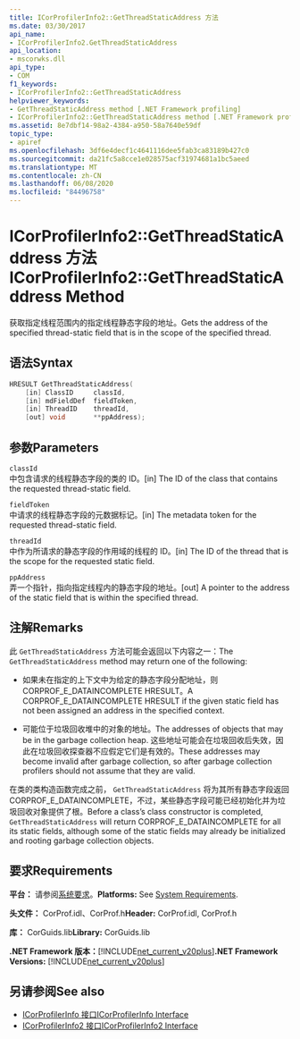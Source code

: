 ```yaml
---
title: ICorProfilerInfo2::GetThreadStaticAddress 方法
ms.date: 03/30/2017
api_name:
- ICorProfilerInfo2.GetThreadStaticAddress
api_location:
- mscorwks.dll
api_type:
- COM
f1_keywords:
- ICorProfilerInfo2::GetThreadStaticAddress
helpviewer_keywords:
- GetThreadStaticAddress method [.NET Framework profiling]
- ICorProfilerInfo2::GetThreadStaticAddress method [.NET Framework profiling]
ms.assetid: 8e7dbf14-98a2-4384-a950-58a7640e59df
topic_type:
- apiref
ms.openlocfilehash: 3df6e4decf1c4641116dee5fab3ca83189b427c0
ms.sourcegitcommit: da21fc5a8cce1e028575acf31974681a1bc5aeed
ms.translationtype: MT
ms.contentlocale: zh-CN
ms.lasthandoff: 06/08/2020
ms.locfileid: "84496758"
---
```

# <a name="icorprofilerinfo2getthreadstaticaddress-method"></a><span data-ttu-id="9250a-102">ICorProfilerInfo2::GetThreadStaticAddress 方法</span><span class="sxs-lookup"><span data-stu-id="9250a-102">ICorProfilerInfo2::GetThreadStaticAddress Method</span></span>
<span data-ttu-id="9250a-103">获取指定线程范围内的指定线程静态字段的地址。</span><span class="sxs-lookup"><span data-stu-id="9250a-103">Gets the address of the specified thread-static field that is in the scope of the specified thread.</span></span>  
  
## <a name="syntax"></a><span data-ttu-id="9250a-104">语法</span><span class="sxs-lookup"><span data-stu-id="9250a-104">Syntax</span></span>  
  
```cpp  
HRESULT GetThreadStaticAddress(  
    [in] ClassID     classId,  
    [in] mdFieldDef  fieldToken,  
    [in] ThreadID    threadId,  
    [out] void       **ppAddress);  
```  
  
## <a name="parameters"></a><span data-ttu-id="9250a-105">参数</span><span class="sxs-lookup"><span data-stu-id="9250a-105">Parameters</span></span>  
 `classId`  
 <span data-ttu-id="9250a-106">中包含请求的线程静态字段的类的 ID。</span><span class="sxs-lookup"><span data-stu-id="9250a-106">[in] The ID of the class that contains the requested thread-static field.</span></span>  
  
 `fieldToken`  
 <span data-ttu-id="9250a-107">中请求的线程静态字段的元数据标记。</span><span class="sxs-lookup"><span data-stu-id="9250a-107">[in] The metadata token for the requested thread-static field.</span></span>  
  
 `threadId`  
 <span data-ttu-id="9250a-108">中作为所请求的静态字段的作用域的线程的 ID。</span><span class="sxs-lookup"><span data-stu-id="9250a-108">[in] The ID of the thread that is the scope for the requested static field.</span></span>  
  
 `ppAddress`  
 <span data-ttu-id="9250a-109">弄一个指针，指向指定线程内的静态字段的地址。</span><span class="sxs-lookup"><span data-stu-id="9250a-109">[out] A pointer to the address of the static field that is within the specified thread.</span></span>  
  
## <a name="remarks"></a><span data-ttu-id="9250a-110">注解</span><span class="sxs-lookup"><span data-stu-id="9250a-110">Remarks</span></span>  
 <span data-ttu-id="9250a-111">此 `GetThreadStaticAddress` 方法可能会返回以下内容之一：</span><span class="sxs-lookup"><span data-stu-id="9250a-111">The `GetThreadStaticAddress` method may return one of the following:</span></span>  
  
- <span data-ttu-id="9250a-112">如果未在指定的上下文中为给定的静态字段分配地址，则 CORPROF_E_DATAINCOMPLETE HRESULT。</span><span class="sxs-lookup"><span data-stu-id="9250a-112">A CORPROF_E_DATAINCOMPLETE HRESULT if the given static field has not been assigned an address in the specified context.</span></span>  
  
- <span data-ttu-id="9250a-113">可能位于垃圾回收堆中的对象的地址。</span><span class="sxs-lookup"><span data-stu-id="9250a-113">The addresses of objects that may be in the garbage collection heap.</span></span> <span data-ttu-id="9250a-114">这些地址可能会在垃圾回收后失效，因此在垃圾回收探查器不应假定它们是有效的。</span><span class="sxs-lookup"><span data-stu-id="9250a-114">These addresses may become invalid after garbage collection, so after garbage collection profilers should not assume that they are valid.</span></span>  
  
 <span data-ttu-id="9250a-115">在类的类构造函数完成之前， `GetThreadStaticAddress` 将为其所有静态字段返回 CORPROF_E_DATAINCOMPLETE，不过，某些静态字段可能已经初始化并为垃圾回收对象提供了根。</span><span class="sxs-lookup"><span data-stu-id="9250a-115">Before a class’s class constructor is completed, `GetThreadStaticAddress` will return CORPROF_E_DATAINCOMPLETE for all its static fields, although some of the static fields may already be initialized and rooting garbage collection objects.</span></span>  
  
## <a name="requirements"></a><span data-ttu-id="9250a-116">要求</span><span class="sxs-lookup"><span data-stu-id="9250a-116">Requirements</span></span>  
 <span data-ttu-id="9250a-117">**平台：** 请参阅[系统要求](../../get-started/system-requirements.md)。</span><span class="sxs-lookup"><span data-stu-id="9250a-117">**Platforms:** See [System Requirements](../../get-started/system-requirements.md).</span></span>  
  
 <span data-ttu-id="9250a-118">**头文件：** CorProf.idl、CorProf.h</span><span class="sxs-lookup"><span data-stu-id="9250a-118">**Header:** CorProf.idl, CorProf.h</span></span>  
  
 <span data-ttu-id="9250a-119">**库：** CorGuids.lib</span><span class="sxs-lookup"><span data-stu-id="9250a-119">**Library:** CorGuids.lib</span></span>  
  
 <span data-ttu-id="9250a-120">**.NET Framework 版本：**[!INCLUDE[net_current_v20plus](../../../../includes/net-current-v20plus-md.md)]</span><span class="sxs-lookup"><span data-stu-id="9250a-120">**.NET Framework Versions:** [!INCLUDE[net_current_v20plus](../../../../includes/net-current-v20plus-md.md)]</span></span>  
  
## <a name="see-also"></a><span data-ttu-id="9250a-121">另请参阅</span><span class="sxs-lookup"><span data-stu-id="9250a-121">See also</span></span>

- [<span data-ttu-id="9250a-122">ICorProfilerInfo 接口</span><span class="sxs-lookup"><span data-stu-id="9250a-122">ICorProfilerInfo Interface</span></span>](icorprofilerinfo-interface.md)
- [<span data-ttu-id="9250a-123">ICorProfilerInfo2 接口</span><span class="sxs-lookup"><span data-stu-id="9250a-123">ICorProfilerInfo2 Interface</span></span>](icorprofilerinfo2-interface.md)
